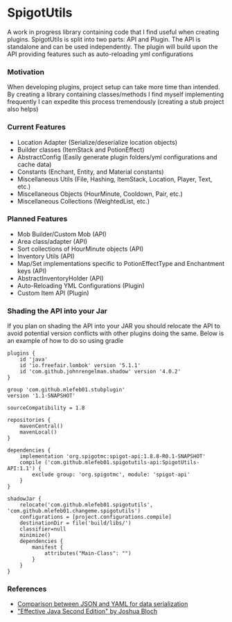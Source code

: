 # SpigotUtils
A work in progress library containing code that I find useful when creating plugins. 
SpigotUtils is split into two parts: API and Plugin. The API is standalone and can be 
used independently. The plugin will build upon the API providing features such as auto-reloading
yml configurations

### Motivation
When developing plugins, project setup can take more time than intended. By creating a 
library containing classes/methods I find myself implementing frequently I can expedite
this process tremendously (creating a stub project also helps)

### Current Features
- Location Adapter (Serialize/deserialize location objects)
- Builder classes (ItemStack and PotionEffect)
- AbstractConfig (Easily generate plugin folders/yml configurations and cache data)
- Constants (Enchant, Entity, and Material constants)
- Miscellaneous Utils (File, Hashing, ItemStack, Location, Player, Text, etc.)
- Miscellaneous Objects (HourMinute, Cooldown, Pair, etc.)
- Miscellaneous Collections (WeightedList, etc.)

### Planned Features
- Mob Builder/Custom Mob (API)
- Area class/adapter (API)
- Sort collections of HourMinute objects (API) 
- Inventory Utils (API)
- Map/Set implementations specific to PotionEffectType and Enchantment keys (API)
- AbstractInventoryHolder (API)
- Auto-Reloading YML Configurations (Plugin)
- Custom Item API (Plugin)

### Shading the API into your Jar
If you plan on shading the API into your JAR you should relocate the API to avoid potential version
conflicts with other plugins doing the same. Below is an example of how to do so using gradle
```$xslt
plugins {
    id 'java'
    id 'io.freefair.lombok' version '5.1.1'
    id 'com.github.johnrengelman.shadow' version '4.0.2'
}

group 'com.github.mlefeb01.stubplugin'
version '1.1-SNAPSHOT'

sourceCompatibility = 1.8

repositories {
    mavenCentral()
    mavenLocal()
}

dependencies {
    implementation 'org.spigotmc:spigot-api:1.8.8-R0.1-SNAPSHOT'
    compile ('com.github.mlefeb01.spigotutils-api:SpigotUtils-API:1.1') {
        exclude group: 'org.spigotmc', module: 'spigot-api'
    }
}

shadowJar {
    relocate('com.github.mlefeb01.spigotutils', 'com.github.mlefeb01.changeme.spigotutils')
    configurations = [project.configurations.compile]
    destinationDir = file('build/libs/')
    classifier=null
    minimize()
    dependencies {
        manifest {
            attributes("Main-Class": "")
        }
    }
}
```

### References
- [Comparison between JSON and YAML for data serialization](http://citeseerx.ist.psu.edu/viewdoc/download?doi=10.1.1.1048.2508&rep=rep1&type=pdf)
- ["Effective Java Second Edition" by Joshua Bloch](https://www.amazon.com/Effective-Java-2nd-Joshua-Bloch/dp/0321356683)